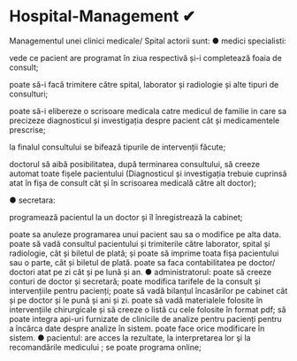 # Hospital-Management ✔

Managementul unei clinici medicale/ Spital    actorii sunt:
● medici specialisti:

vede ce pacient are programat în ziua respectivă și-i completează foaia de consult;

poate să-i facă trimitere către spital, laborator și radiologie și alte tipuri de consulturi;

poate să-i elibereze o scrisoare medicala catre medicul de familie in care sa precizeze diagnosticul și investigația despre pacient cât și medicamentele prescrise;

la finalul consultului se bifează tipurile de intervenții făcute;

doctorul să aibă posibilitatea, după terminarea consultului, să creeze automat toate fișele pacientului (Diagnosticul și investigația trebuie cuprinsă atat în fișa de consult cât și în scrisoarea medicală către alt doctor);

● secretara:

 programează pacientul la un doctor și îl înregistrează la cabinet;
 
 poate sa anuleze programarea unui pacient sau sa o modifice pe alta data. poate să vadă consultul pacientului și trimiterile către laborator, spital și radiologie, cât
și biletul de plată; și poate să imprime toata fișa pacientului sau o parte, cât și biletul de plată.
 poate sa faca contabilitatea pe doctor/ doctori atat pe zi cât și pe lună și an.
● administratorul:
 poate să creeze conturi de doctor și secretară;
 poate modifica tarifele de la consult și intervențiile pentru pacienți;
 poate să vadă bilanțul încasărilor pe cabinet cât și pe doctor și le pună și ani și zi.
 poate să vadă materialele folosite în intervențiile chirurgicale și să creeze o listă cu
cele folosite în format pdf;
 să poate integra api-uri furnizate de clinicile de analize pentru pacienți pentru a încărca
date despre analize în sistem.
 poate face orice modificare în sistem.
● pacientul:
 are acces la rezultate, la interpretarea lor şi la recomandările medicului ;
 se poate programa online;

